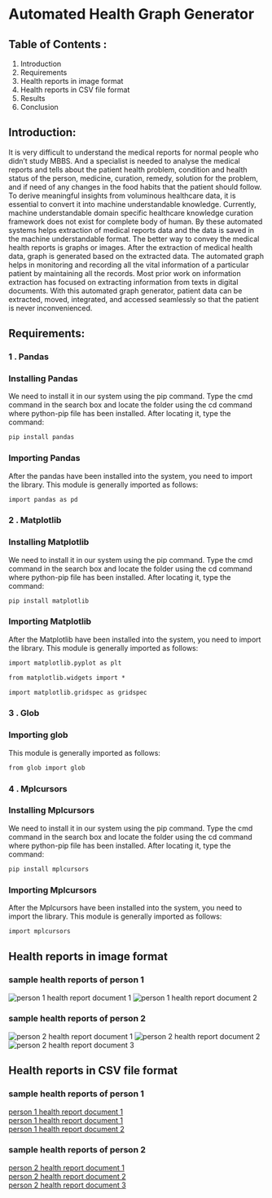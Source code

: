 # Automated Health Graph Generator
## Table of Contents :
 1. Introduction
 2. Requirements
 3. Health reports in image format
 4. Health reports in CSV file format
 5. Results
 6. Conclusion
## Introduction:
It is very difficult to understand the medical reports for normal people who didn’t study MBBS. And 
a specialist is needed to analyse the medical reports and tells about the patient health problem, condition and 
health status of the person, medicine, curation, remedy, solution for the problem, and if need of any changes 
in the food habits that the patient should follow. To derive meaningful insights from voluminous healthcare 
data, it is essential to convert it into machine understandable knowledge. Currently, machine understandable 
domain specific healthcare knowledge curation framework does not exist for complete body of human. By 
these automated systems helps extraction of medical reports data and the data is saved in the machine 
understandable format. The better way to convey the medical health reports is graphs or images. After the 
extraction of medical health data, graph is generated based on the extracted data. The automated graph helps 
in monitoring and recording all the vital information of a particular patient by maintaining all the records. Most 
prior work on information extraction has focused on extracting information from texts in digital documents.
With this automated graph generator, patient data can be extracted, moved, integrated, and accessed seamlessly 
so that the patient is never inconvenienced.
## Requirements:
### 1 . Pandas 
### Installing Pandas
We need to install it in our system using the pip command. Type the cmd command in the search box and locate the folder using the cd command where python-pip file has been installed. After locating it, type the command:</br>
```md
pip install pandas
```
### Importing Pandas
After the pandas have been installed into the system, you need to import the library. This module is generally imported as follows:
```md
import pandas as pd
```
### 2 . Matplotlib
### Installing Matplotlib
We need to install it in our system using the pip command. Type the cmd command in the search box and locate the folder using the cd command where python-pip file has been installed. After locating it, type the command:</br>
```md
pip install matplotlib
```
### Importing Matplotlib
After the Matplotlib have been installed into the system, you need to import the library. This module is generally imported as follows:
```md
import matplotlib.pyplot as plt
```
```md
from matplotlib.widgets import *
```
```md
import matplotlib.gridspec as gridspec
```
### 3 . Glob
### Importing glob
This module is generally imported as follows:
```md
from glob import glob
```
### 4 . Mplcursors
### Installing Mplcursors
We need to install it in our system using the pip command. Type the cmd command in the search box and locate the folder using the cd command where python-pip file has been installed. After locating it, type the command:</br>
```md
pip install mplcursors
```
### Importing Mplcursors
After the Mplcursors have been installed into the system, you need to import the library. This module is generally imported as follows:
```md
import mplcursors
```
## Health reports in image format
### sample health reports of person 1
![person 1 health report document 1](https://github.com/yanamalamanda-madhu/Automated-Health-Graph-Generator/blob/main/Health_reports_person_1/Complete%20blood%20picture.jpeg)
![person 1 health report document 2](https://github.com/yanamalamanda-madhu/Automated-Health-Graph-Generator/blob/main/Health_reports_person_1/Liver%20fuction%20report.jpeg)
### sample health reports of person 2
![person 2 health report document 1](https://github.com/yanamalamanda-madhu/Automated-Health-Graph-Generator/blob/main/Health_reports_person_2/Hemogram.jpeg)
![person 2 health report document 2](https://github.com/yanamalamanda-madhu/Automated-Health-Graph-Generator/blob/main/Health_reports_person_2/Lipid%20screen%20serum.jpeg)
![person 2 health report document 3](https://github.com/yanamalamanda-madhu/Automated-Health-Graph-Generator/blob/main/Health_reports_person_2/Liver%20kidney%20panel%20serum%20.jpeg)

## Health reports in CSV file format
### sample health reports of person 1
[person 1 health report document 1](https://github.com/yanamalamanda-madhu/Automated-Health-Graph-Generator/blob/main/Health_reports_person_1-csv_format/page-1_table-2.csv)</br>
[person 1 health report document 1](https://github.com/yanamalamanda-madhu/Automated-Health-Graph-Generator/blob/main/Health_reports_person_1-csv_format/page-1_table-3.csv)</br>
[person 1 health report document 2](https://github.com/yanamalamanda-madhu/Automated-Health-Graph-Generator/blob/main/Health_reports_person_1-csv_format/page-1_table-1.csv)</br>
### sample health reports of person 2
[person 2 health report document 1](Health_reports_person_2-csv_format/IMG_20230205_013735.jpg1.csv)</br>
[person 2 health report document 2](Health_reports_person_2-csv_format/IMG_20230205_013735.jpg.csv)</br>
[person 2 health report document 3](Health_reports_person_2-csv_format/IMG_20230205_013735.jpg2.csv)</br>


 
